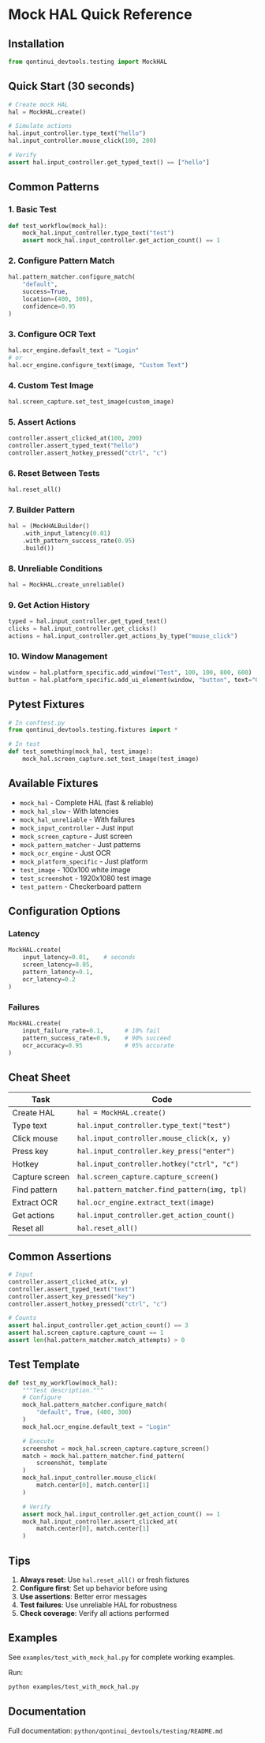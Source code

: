 # Mock HAL Quick Reference

## Installation

```python
from qontinui_devtools.testing import MockHAL
```

## Quick Start (30 seconds)

```python
# Create mock HAL
hal = MockHAL.create()

# Simulate actions
hal.input_controller.type_text("hello")
hal.input_controller.mouse_click(100, 200)

# Verify
assert hal.input_controller.get_typed_text() == ["hello"]
```

## Common Patterns

### 1. Basic Test

```python
def test_workflow(mock_hal):
    mock_hal.input_controller.type_text("test")
    assert mock_hal.input_controller.get_action_count() == 1
```

### 2. Configure Pattern Match

```python
hal.pattern_matcher.configure_match(
    "default",
    success=True,
    location=(400, 300),
    confidence=0.95
)
```

### 3. Configure OCR Text

```python
hal.ocr_engine.default_text = "Login"
# or
hal.ocr_engine.configure_text(image, "Custom Text")
```

### 4. Custom Test Image

```python
hal.screen_capture.set_test_image(custom_image)
```

### 5. Assert Actions

```python
controller.assert_clicked_at(100, 200)
controller.assert_typed_text("hello")
controller.assert_hotkey_pressed("ctrl", "c")
```

### 6. Reset Between Tests

```python
hal.reset_all()
```

### 7. Builder Pattern

```python
hal = (MockHALBuilder()
    .with_input_latency(0.01)
    .with_pattern_success_rate(0.95)
    .build())
```

### 8. Unreliable Conditions

```python
hal = MockHAL.create_unreliable()
```

### 9. Get Action History

```python
typed = hal.input_controller.get_typed_text()
clicks = hal.input_controller.get_clicks()
actions = hal.input_controller.get_actions_by_type("mouse_click")
```

### 10. Window Management

```python
window = hal.platform_specific.add_window("Test", 100, 100, 800, 600)
button = hal.platform_specific.add_ui_element(window, "button", text="OK")
```

## Pytest Fixtures

```python
# In conftest.py
from qontinui_devtools.testing.fixtures import *

# In test
def test_something(mock_hal, test_image):
    mock_hal.screen_capture.set_test_image(test_image)
```

## Available Fixtures

- `mock_hal` - Complete HAL (fast & reliable)
- `mock_hal_slow` - With latencies
- `mock_hal_unreliable` - With failures
- `mock_input_controller` - Just input
- `mock_screen_capture` - Just screen
- `mock_pattern_matcher` - Just patterns
- `mock_ocr_engine` - Just OCR
- `mock_platform_specific` - Just platform
- `test_image` - 100x100 white image
- `test_screenshot` - 1920x1080 test image
- `test_pattern` - Checkerboard pattern

## Configuration Options

### Latency
```python
MockHAL.create(
    input_latency=0.01,    # seconds
    screen_latency=0.05,
    pattern_latency=0.1,
    ocr_latency=0.2
)
```

### Failures
```python
MockHAL.create(
    input_failure_rate=0.1,      # 10% fail
    pattern_success_rate=0.9,    # 90% succeed
    ocr_accuracy=0.95            # 95% accurate
)
```

## Cheat Sheet

| Task | Code |
|------|------|
| Create HAL | `hal = MockHAL.create()` |
| Type text | `hal.input_controller.type_text("test")` |
| Click mouse | `hal.input_controller.mouse_click(x, y)` |
| Press key | `hal.input_controller.key_press("enter")` |
| Hotkey | `hal.input_controller.hotkey("ctrl", "c")` |
| Capture screen | `hal.screen_capture.capture_screen()` |
| Find pattern | `hal.pattern_matcher.find_pattern(img, tpl)` |
| Extract OCR | `hal.ocr_engine.extract_text(image)` |
| Get actions | `hal.input_controller.get_action_count()` |
| Reset all | `hal.reset_all()` |

## Common Assertions

```python
# Input
controller.assert_clicked_at(x, y)
controller.assert_typed_text("text")
controller.assert_key_pressed("key")
controller.assert_hotkey_pressed("ctrl", "c")

# Counts
assert hal.input_controller.get_action_count() == 3
assert hal.screen_capture.capture_count == 1
assert len(hal.pattern_matcher.match_attempts) > 0
```

## Test Template

```python
def test_my_workflow(mock_hal):
    """Test description."""
    # Configure
    mock_hal.pattern_matcher.configure_match(
        "default", True, (400, 300)
    )
    mock_hal.ocr_engine.default_text = "Login"

    # Execute
    screenshot = mock_hal.screen_capture.capture_screen()
    match = mock_hal.pattern_matcher.find_pattern(
        screenshot, template
    )
    mock_hal.input_controller.mouse_click(
        match.center[0], match.center[1]
    )

    # Verify
    assert mock_hal.input_controller.get_action_count() == 1
    mock_hal.input_controller.assert_clicked_at(
        match.center[0], match.center[1]
    )
```

## Tips

1. **Always reset**: Use `hal.reset_all()` or fresh fixtures
2. **Configure first**: Set up behavior before using
3. **Use assertions**: Better error messages
4. **Test failures**: Use unreliable HAL for robustness
5. **Check coverage**: Verify all actions performed

## Examples

See `examples/test_with_mock_hal.py` for complete working examples.

Run:
```bash
python examples/test_with_mock_hal.py
```

## Documentation

Full documentation: `python/qontinui_devtools/testing/README.md`
